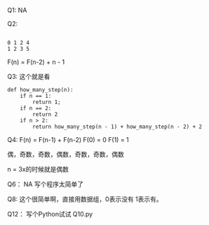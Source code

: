 Q1:
NA

Q2:
````

0 1 2 4 
1 2 3 5

````

F(n) = F(n-2) + n - 1



Q3:
这个就是看

```
def how_many_step(n):
	if n == 1:
		return 1;
	if n == 2:
		return 2
	if n > 2:
		return how_many_step(n - 1) + how_many_step(n - 2) + 2

```


Q4:
F(n) = F(n-1) + F(n-2)
F(0) = 0
F(1) = 1

偶，奇数，奇数，偶数，奇数，奇数，偶数

n = 3x的时候就是偶数


Q6：
NA 写个程序太简单了


Q8:
这个很简单啊，直接用数据组，0表示没有 1表示有。



Q12：
写个Python试试 Q10.py